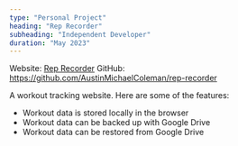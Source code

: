 ```yaml
---
type: "Personal Project"
heading: "Rep Recorder"
subheading: "Independent Developer"
duration: "May 2023"
---
```


Website: <a href=https://www.austincoleman.dev/rep-recorder/>Rep Recorder</a>
GitHub: https://github.com/AustinMichaelColeman/rep-recorder

A workout tracking website. Here are some of the features:

* Workout data is stored locally in the browser
* Workout data can be backed up with Google Drive
* Workout data can be restored from Google Drive